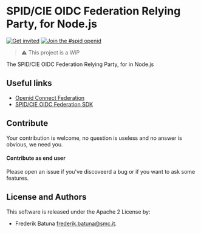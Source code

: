 # SPID/CIE OIDC Federation Relying Party, for Node.js

[![Get invited](https://slack.developers.italia.it/badge.svg)](https://slack.developers.italia.it/)
[![Join the #spid openid](https://img.shields.io/badge/Slack%20channel-%23spid%20openid-blue.svg)](https://developersitalia.slack.com/archives/C7E85ED1N/)

> ⚠️ This project is a WiP


The SPID/CIE OIDC Federation Relying Party, for in Node.js


## Useful links

* [Openid Connect Federation](https://openid.net/specs/openid-connect-federation-1_0.html)
* [SPID/CIE OIDC Federation SDK](https://github.com/italia/spid-cie-oidc-django)


## Contribute

Your contribution is welcome, no question is useless and no answer is obvious, we need you.

#### Contribute as end user

Please open an issue if you've discoveerd a bug or if you want to ask some features.


## License and Authors

This software is released under the Apache 2 License by:

- Frederik Batuna <frederik.batuna@smc.it>.